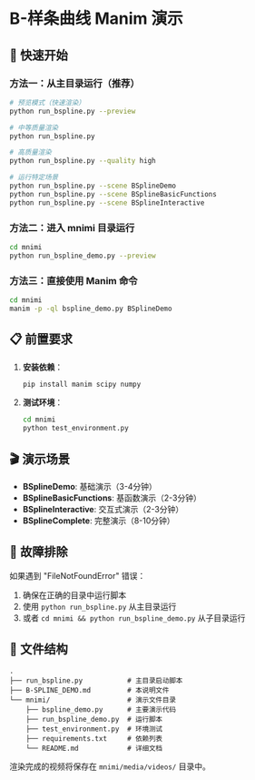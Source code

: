 # B-样条曲线 Manim 演示

## 🚀 快速开始

### 方法一：从主目录运行（推荐）

```bash
# 预览模式（快速渲染）
python run_bspline.py --preview

# 中等质量渲染
python run_bspline.py

# 高质量渲染
python run_bspline.py --quality high

# 运行特定场景
python run_bspline.py --scene BSplineDemo
python run_bspline.py --scene BSplineBasicFunctions
python run_bspline.py --scene BSplineInteractive
```

### 方法二：进入 mnimi 目录运行

```bash
cd mnimi
python run_bspline_demo.py --preview
```

### 方法三：直接使用 Manim 命令

```bash
cd mnimi
manim -p -ql bspline_demo.py BSplineDemo
```

## 📋 前置要求

1. **安装依赖**：
   ```bash
   pip install manim scipy numpy
   ```

2. **测试环境**：
   ```bash
   cd mnimi
   python test_environment.py
   ```

## 🎬 演示场景

- **BSplineDemo**: 基础演示（3-4分钟）
- **BSplineBasicFunctions**: 基函数演示（2-3分钟）  
- **BSplineInteractive**: 交互式演示（2-3分钟）
- **BSplineComplete**: 完整演示（8-10分钟）

## 🔧 故障排除

如果遇到 "FileNotFoundError" 错误：
1. 确保在正确的目录中运行脚本
2. 使用 `python run_bspline.py` 从主目录运行
3. 或者 `cd mnimi && python run_bspline_demo.py` 从子目录运行

## 📁 文件结构

```
.
├── run_bspline.py           # 主目录启动脚本
├── B-SPLINE_DEMO.md         # 本说明文件
└── mnimi/                   # 演示文件目录
    ├── bspline_demo.py      # 主要演示代码
    ├── run_bspline_demo.py  # 运行脚本
    ├── test_environment.py  # 环境测试
    ├── requirements.txt     # 依赖列表
    └── README.md            # 详细文档
```

渲染完成的视频将保存在 `mnimi/media/videos/` 目录中。 